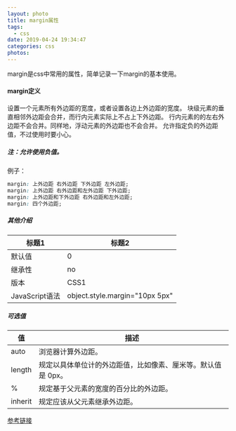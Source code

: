 ```yaml
---
layout: photo
title: margin属性
tags:
  - css
date: 2019-04-24 19:34:47
categories: css
photos:
---
```

margin是css中常用的属性，简单记录一下margin的基本使用。
<!--more-->
#### margin定义
设置一个元素所有外边距的宽度，或者设置各边上外边距的宽度。
块级元素的垂直相邻外边距会合并，而行内元素实际上不占上下外边距。
行内元素的的左右外边距不会合并。同样地，浮动元素的外边距也不会合并。
允许指定负的外边距值，不过使用时要小心。
##### 注：允许使用负值。
例子：
```css
margin: 上外边距 右外边距 下外边距 左外边距;
margin: 上外边距 右外边距和左外边距 下外边距;
margin: 上外边距和下外边距 右外边距和左外边距;
margin: 四个外边距;
```
##### 其他介绍
| 标题1 |  标题2   |
| ------ | ---- |
|    默认值    |  0    |
|    继承性    |  no    |
|    版本    |  CSS1    |
| JavaScript语法 | object.style.margin="10px 5px"    |

##### 可选值
|  值  |	描述  |
| ------ | ---- |
|  auto  |	浏览器计算外边距。  |
|  length  |	规定以具体单位计的外边距值，比如像素、厘米等。默认值是 0px。  |
|  %  |	规定基于父元素的宽度的百分比的外边距。  |
|  inherit  |	规定应该从父元素继承外边距。  |

[参考链接](http://www.w3school.com.cn/css/pr_margin.asp)

